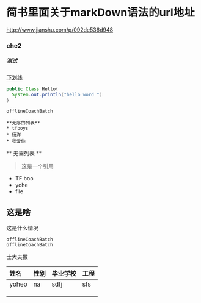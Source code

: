 

# 简书里面关于markDown语法的url地址

http://www.jianshu.com/p/092de536d948

### che2



##### 测试

<u>下划线</u>



```java
public Class Hello{
  System.out.println("hello word ")
}
```

```
offlineCoachBatch
```



```
**无序的列表**
* tfboys
* 杨洋
* 我爱你
```



** 无需列表 **

> 这是一个引用

* TF boo
* yohe
* file



## 这是啥



这是什么情况

```
offlineCoachBatch
offlineCoachBatch
```

士大夫撒

| 姓名    | 性别   | 毕业学校 | 工程   |
| :---- | ---- | ---- | ---- |
| yoheo | na   | sdfj | sfs  |
|       |      |      |      |
|       |      |      |      |
|       |      |      |      |

​	